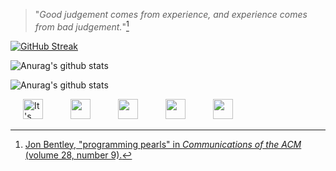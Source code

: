 > "_Good judgement comes from experience, and experience comes from bad judgement._"[^1]


[^1]: [Jon Bentley, "programming pearls" in _Communications of the ACM_ (volume 28, number 9).](https://dl.acm.org/doi/pdf/10.1145/4284.315122)

[![GitHub Streak](https://streak-stats.demolab.com?user=rodigu&theme=gruvbox-duo&exclude_days=Sun%2CSat)](https://git.io/streak-stats)

![Anurag's github stats](https://github-readme-stats.vercel.app/api/top-langs/?username=rodigu&theme=gruvbox&layout=compact&size_weight=0&count_weight=1&card_width=400)

![Anurag's github stats](https://github-readme-stats.vercel.app/api?username=rodigu&theme=gruvbox&show_icons=true)


<p float="left">
  <a href="https://tamanotchi.world/11080c"><img src="https://tamanotchi.world/i2/11080" alt="It's tamaNOTchi! Click to feed!" width="32" hspace="20"/></a>
  <a href="https://openprocessing.org/user/219598"><img src="https://openprocessing.org/assets/img/logo/logo_36x30_color@2x.png" width="32" hspace="20"/></a>
  <a href="https://www.linkedin.com/in/rodrigohmorais/"><img src="https://upload.wikimedia.org/wikipedia/commons/thumb/c/ce/Linkedin_circle.svg/640px-Linkedin_circle.svg.png" width="32" hspace="20"/></a>
  <a href="https://tic80.com/dev?id=5531"><img src="https://upload.wikimedia.org/wikipedia/commons/thumb/a/ae/TIC-80_Icon.png/640px-TIC-80_Icon.png" width="32" hspace="20"></a>
  <a href="https://rmorais.itch.io"><img src="https://static.itch.io/images/itchio-textless-white.svg" width="32" hspace="20"></a>
</p>
